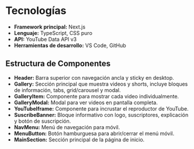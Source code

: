 # Tecnologías

- **Framework principal:** Next.js
- **Lenguaje:** TypeScript, CSS puro
- **API:** YouTube Data API v3
- **Herramientas de desarrollo:** VS Code, GitHub

## Estructura de Componentes

- **Header:** Barra superior con navegación ancla y sticky en desktop.
- **Gallery:** Sección principal que muestra videos y shorts, incluye bloques de información, tabs, grid/carousel y modal.
- **GalleryItem:** Componente para mostrar cada video individualmente.
- **GalleryModal:** Modal para ver videos en pantalla completa.
- **YouTubeIframe:** Componente para incrustar el reproductor de YouTube.
- **SuscribeBanner:** Bloque informativo con logo, suscriptores, explicación y botón de suscripción.
- **NavMenu:** Menú de navegación para móvil.
- **MenuButton:** Botón hamburguesa para abrir/cerrar el menú móvil.
- **MainSection:** Sección principal de la página de inicio.
